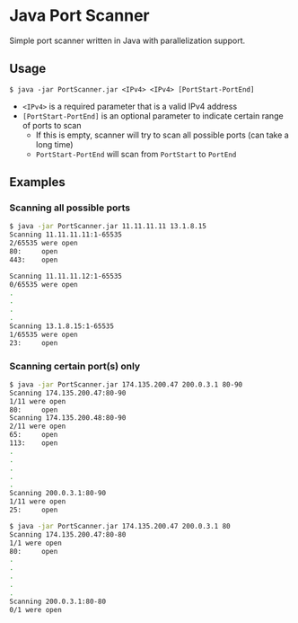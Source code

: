 # Java Port Scanner

Simple port scanner written in Java with parallelization support.

## Usage

`$ java -jar PortScanner.jar <IPv4> <IPv4> [PortStart-PortEnd]`

- `<IPv4>` is a required parameter that is a valid IPv4 address
- `[PortStart-PortEnd]` is an optional parameter to indicate certain range of ports to scan
  - If this is empty, scanner will try to scan all possible ports (can take a long time)
  - `PortStart-PortEnd` will scan from `PortStart` to `PortEnd`

## Examples

### Scanning all possible ports

```bash
$ java -jar PortScanner.jar 11.11.11.11 13.1.8.15
Scanning 11.11.11.11:1-65535
2/65535 were open
80:     open
443:    open

Scanning 11.11.11.12:1-65535
0/65535 were open
.
.
.
.
Scanning 13.1.8.15:1-65535
1/65535 were open
23:     open
```

### Scanning certain port(s) only

```bash
$ java -jar PortScanner.jar 174.135.200.47 200.0.3.1 80-90
Scanning 174.135.200.47:80-90
1/11 were open
80:     open
Scanning 174.135.200.48:80-90
2/11 were open
65:     open
113:    open
.
.
.
.
.
Scanning 200.0.3.1:80-90
1/11 were open
25:     open

$ java -jar PortScanner.jar 174.135.200.47 200.0.3.1 80
Scanning 174.135.200.47:80-80
1/1 were open
80:     open
.
.
.
.
.
Scanning 200.0.3.1:80-80
0/1 were open
```
